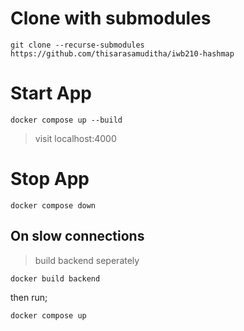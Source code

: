 # Clone with submodules

```
git clone --recurse-submodules https://github.com/thisarasamuditha/iwb210-hashmap
```

# Start App

```
docker compose up --build
```

> visit localhost:4000

# Stop App

```
docker compose down
```

## On slow connections

> build backend seperately

```
docker build backend
```

then run;

```
docker compose up
```
